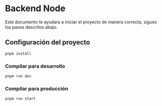 # Backend Node

Este documento te ayudara a iniciar el proyecto de manera correcta, sigues los pasos descritos abajo.

## Configuración del proyecto

```sh
pnpm install
```

### Compilar para desarrollo

```sh
pnpm run dev
```

### Compilar para producción

```sh
pnpm run start
```
